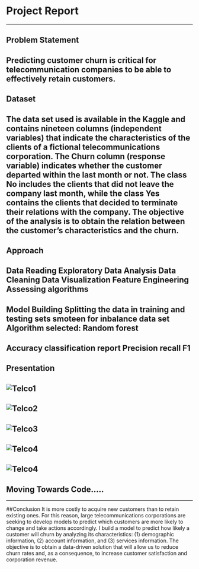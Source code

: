 # Project Report
-----------------------------------------------------------------------------------------------------------------------------------------------------------------------
## Problem Statement
Predicting customer churn is critical for telecommunication companies to be able to effectively retain customers.
-----------------------------------------------------------------------------------------------------------------------------------------------------------------------
## Dataset
The data set used  is available in the Kaggle and contains nineteen columns (independent variables) that indicate the characteristics of the clients of a fictional telecommunications corporation. The Churn column (response variable) indicates whether the customer departed within the last month or not. The class No includes the clients that did not leave the company last month, while the class Yes contains the clients that decided to terminate their relations with the company. The objective of the analysis is to obtain the relation between the customer’s characteristics and the churn.
-----------------------------------------------------------------------------------------------------------------------------------------------------------------------
## Approach
Data Reading
Exploratory Data Analysis
Data Cleaning
Data Visualization
Feature Engineering
Assessing algorithms
-----------------------------------------------------------------------------------------------------------------------------------------------------------------------
Model Building
Splitting the data in training and testing sets
smoteen for inbalance data set
Algorithm selected: Random forest 
----------------------------------------------------------------------------------------------------------------------------------------------------------------------
Accuracy
classification report
Precision 
recall
F1
----------------------------------------------------------------------------------------------------------------------------------------------------------------------
## Presentation
![Telco1](https://user-images.githubusercontent.com/61597669/170661155-881705c3-ff35-408a-851f-849f27b7ce26.jpg)
-----------------------------------------------------------------------------------------------------------------------------------------------------------------------
![Telco2](https://user-images.githubusercontent.com/61597669/170661163-7a595818-27ba-4b6b-b75f-41899a15ab40.jpg)
-----------------------------------------------------------------------------------------------------------------------------------------------------------------------
![Telco3](https://user-images.githubusercontent.com/61597669/170661169-73aa30b9-8fee-44ec-a101-860214ae4eb6.jpg)
-----------------------------------------------------------------------------------------------------------------------------------------------------------------------
![Telco4](https://user-images.githubusercontent.com/61597669/170661186-25ea7a30-b9a1-48b0-858d-645032cb118f.jpg)
-----------------------------------------------------------------------------------------------------------------------------------------------------------------------
![Telco4](https://user-images.githubusercontent.com/61597669/170661197-fee421c7-cc97-43aa-966f-3ebf12d910c8.jpg)
-----------------------------------------------------------------------------------------------------------------------------------------------------------------------
## Moving Towards Code.....
-----------------------------------------------------------------------------------------------------------------------------------------------------------------------
##Conclusion
It is more costly to acquire new customers than to retain existing ones. For this reason, large telecommunications corporations are seeking to develop models to predict which customers are more likely to change and take actions accordingly. I build a model to predict how likely a customer will churn by analyzing its characteristics: (1) demographic information, (2) account information, and (3) services information. The objective is to obtain a data-driven solution that will allow us to reduce churn rates and, as a consequence, to increase customer satisfaction and corporation revenue.
